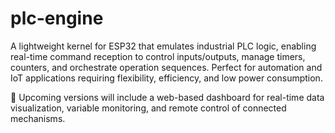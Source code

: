 # plc-engine

A lightweight kernel for ESP32 that emulates industrial PLC logic, enabling real-time command reception to control inputs/outputs, manage timers, counters, and orchestrate operation sequences.
Perfect for automation and IoT applications requiring flexibility, efficiency, and low power consumption.

🔧 Upcoming versions will include a web-based dashboard for real-time data visualization, variable monitoring, and remote control of connected mechanisms.
